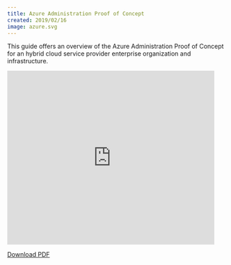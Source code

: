 ```yaml
---
title: Azure Administration Proof of Concept
created: 2019/02/16
image: azure.svg
---
```


This guide offers an overview of the Azure Administration Proof of Concept for an hybrid cloud service provider enterprise organization and infrastructure.

<div class="text-center">
<iframe src="https://www.slideshare.net/slideshow/embed_code/key/IbpwBxUGttsrK8?hostedIn=slideshare&page=upload" width="476" height="400" frameborder="0" marginwidth="0" marginheight="0" scrolling="no" allowfullscreen></iframe>

<a href="https://www.slideshare.net/olafrv/poc-azure-administration">Download PDF</a>
</div>
